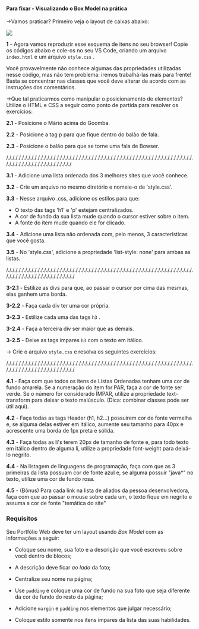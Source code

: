 #### Para fixar - Visualizando o Box Model na prática

->Vamos praticar? Primeiro veja o layout de caixas abaixo:

![](https://s3.us-east-2.amazonaws.com/assets.app.betrybe.com/fundamentals/html-css/images/css-box-model-example-a9ff30a667b5b5ac7e412931ed9b2afc.png)

**1** - Agora vamos reproduzir esse esquema de itens no seu browser! Copie os códigos abaixo e cole-os no seu VS Code, criando um arquivo  `index.html`  e um arquivo  `style.css`  .

Você provavelmente não conhece algumas das propriedades utilizadas nesse código, mas não tem problema: iremos trabalhá-las mais para frente! Basta se concentrar nas classes que você deve alterar de acordo com as instruções dos comentários.

->Que tal praticarmos como manipular o posicionamento de elementos? Utilize o HTML e CSS a seguir como ponto de partida para resolver os exercícios:

**2.1** - Posicione o Mário acima do Goomba.

**2.2** - Posicione a tag p para que fique dentro do balão de fala.

**2.3** - Posicione o balão para que se torne uma fala de Bowser.

 /./././././././././././././././././././././././././././././././././././././././././././././././././././././././././././././././././././././././././././././././
 
**3.1** - Adicione uma lista ordenada dos 3 melhores sites que você conhece.

**3.2** - Crie um arquivo no mesmo diretório e nomeie-o de 'style.css'.

**3.3** - Nesse arquivo .css, adicione os estilos para que:

-   O texto das tags 'h1' e 'p' estejam centralizados.
-   A cor de fundo da sua lista mude quando o cursor estiver sobre o item.
-   A fonte do item mude quando ele for clicado.

**3.4** - Adicione uma lista não ordenada com, pelo menos, 3 características que você gosta.

**3.5** - No 'style.css', adicione a propriedade 'list-style: none' para ambas as listas.

 /././././././././././././././././././././././././././././././././././././././././././././././././././././././././././././././././././././././././././././././././
 
**3-2.1** - Estilize as divs para que, ao passar o cursor por cima das mesmas, elas ganhem uma borda.

**3-2.2** - Faça cada div ter uma cor própria.

**3-2.3** - Estilize cada uma das tags  `h3`  .

**3-2.4** - Faça a terceira div ser maior que as demais.

**3-2.5** - Deixe as tags ímpares  `h3`  com o texto em itálico.

-> Crie o arquivo  `style.css`  e resolva os seguintes exercícios:

/././././././././././././././././././././././././././././././././././././././././././././././././././././././././././././././././././././././././././././././././

**4.1** - Faça com que todos os itens de Listas Ordenadas tenham uma cor de fundo amarela. Se a numeração do item for PAR, faça a cor de fonte ser verde. Se o número for considerado ÍMPAR, utilize a propriedade text-transform para deixar o texto maiúsculo. (Dica: combinar classes pode ser útil aqui).

**4.2** - Faça todas as tags Header (h1, h2...) possuírem cor de fonte vermelha e, se alguma delas estiver em itálico, aumente seu tamanho para 40px e acrescente uma borda de 1px preta e sólida.

**4.3** - Faça todas as li's terem 20px de tamanho de fonte e, para todo texto em itálico dentro de alguma li, utilize a propriedade font-weight para deixá-lo negrito.

**4.4** - Na listagem de linguagens de programação, faça com que as 3 primeiras da lista possuam cor de fonte azul e, se alguma possuir "java*" no texto, utilize uma cor de fundo rosa.

**4.5** - (Bônus) Para cada link na lista de aliados da pessoa desenvolvedora, faça com que ao passar o mouse sobre cada um, o texto fique em negrito e assuma a cor de fonte "temática do site"

### Requisitos

Seu Portfólio Web deve ter um layout usando  _Box Model_ com as informações a seguir:

-   Coloque seu nome, sua foto e a descrição que você escreveu sobre você dentro de blocos;
    
-   A descrição deve ficar  _ao lado_ da foto;
    
-   Centralize seu nome na página;
    
-   Use  `padding`  e coloque uma cor de fundo na sua foto que seja diferente da cor de fundo do resto da página;
    
-   Adicione  `margin`  e  `padding`  nos elementos que julgar necessário;
    
-   Coloque estilo somente nos itens ímpares da lista das suas habilidades.
